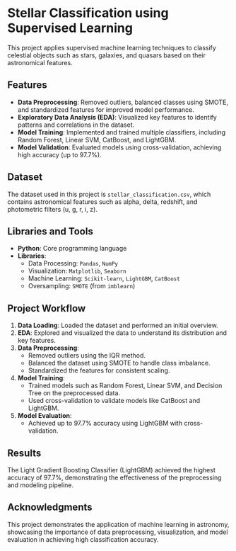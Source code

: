 # Stellar Classification using Supervised Learning

This project applies supervised machine learning techniques to classify celestial objects such as stars, galaxies, and quasars based on their astronomical features.

## Features
- **Data Preprocessing**: Removed outliers, balanced classes using SMOTE, and standardized features for improved model performance.
- **Exploratory Data Analysis (EDA)**: Visualized key features to identify patterns and correlations in the dataset.
- **Model Training**: Implemented and trained multiple classifiers, including Random Forest, Linear SVM, CatBoost, and LightGBM.
- **Model Validation**: Evaluated models using cross-validation, achieving high accuracy (up to 97.7%).

## Dataset
The dataset used in this project is `stellar_classification.csv`, which contains astronomical features such as alpha, delta, redshift, and photometric filters (u, g, r, i, z).

## Libraries and Tools
- **Python**: Core programming language
- **Libraries**: 
  - Data Processing: `Pandas`, `NumPy`
  - Visualization: `Matplotlib`, `Seaborn`
  - Machine Learning: `Scikit-learn`, `LightGBM`, `CatBoost`
  - Oversampling: `SMOTE` (from `imblearn`)

## Project Workflow
1. **Data Loading**: Loaded the dataset and performed an initial overview.
2. **EDA**: Explored and visualized the data to understand its distribution and key features.
3. **Data Preprocessing**:
   - Removed outliers using the IQR method.
   - Balanced the dataset using SMOTE to handle class imbalance.
   - Standardized the features for consistent scaling.
4. **Model Training**:
   - Trained models such as Random Forest, Linear SVM, and Decision Tree on the preprocessed data.
   - Used cross-validation to validate models like CatBoost and LightGBM.
5. **Model Evaluation**:
   - Achieved up to 97.7% accuracy using LightGBM with cross-validation.

## Results
The Light Gradient Boosting Classifier (LightGBM) achieved the highest accuracy of 97.7%, demonstrating the effectiveness of the preprocessing and modeling pipeline.

## Acknowledgments
This project demonstrates the application of machine learning in astronomy, showcasing the importance of data preprocessing, visualization, and model evaluation in achieving high classification accuracy.
